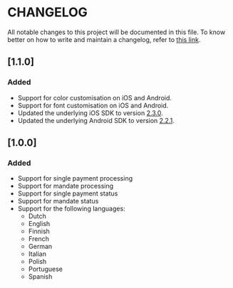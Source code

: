 # CHANGELOG
All notable changes to this project will be documented in this file. To know better on how to write and maintain a changelog, refer to [this link](https://keepachangelog.com/en/1.0.0/).

## [1.1.0]

### Added

- Support for color customisation on iOS and Android.
- Support for font customisation on iOS and Android.
- Updated the underlying iOS SDK to version [2.3.0](https://github.com/TrueLayer/TrueLayer-iOS-SDK/releases/tag/2.3.0).
- Updated the underlying Android SDK to version [2.2.1](https://docs.truelayer.com/docs/android-sdk-release-history).

## [1.0.0]

### Added
- Support for single payment processing
- Support for mandate processing
- Support for single payment status
- Support for mandate status
- Support for the following languages:
  - Dutch
  - English
  - Finnish
  - French
  - German
  - Italian
  - Polish
  - Portuguese
  - Spanish

